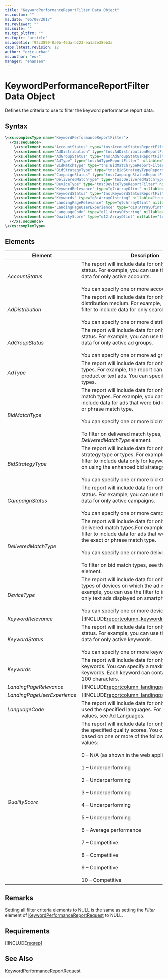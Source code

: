 ```yaml
---
title: "KeywordPerformanceReportFilter Data Object"
ms.custom: ""
ms.date: "05/08/2017"
ms.reviewer: ""
ms.suite: ""
ms.tgt_pltfrm: ""
ms.topic: "article"
ms.assetid: f92c3899-0a0b-46da-b223-ea1a2e38eb3a
caps.latest.revision: 12
author: "eric-urban"
ms.author: "eur"
manager: "ehansen"
---
```

# KeywordPerformanceReportFilter Data Object
Defines the criteria to use to filter the keyword performance report data.

## Syntax

```xml
\<xs:complexType name="KeywordPerformanceReportFilter">
  \<xs:sequence>
    \<xs:element name="AccountStatus" type="tns:AccountStatusReportFilter" nillable="true" minOccurs="0"/>
    \<xs:element name="AdDistribution" type="tns:AdDistributionReportFilter" nillable="true" minOccurs="0"/>
    \<xs:element name="AdGroupStatus" type="tns:AdGroupStatusReportFilter" nillable="true" minOccurs="0"/>
    \<xs:element name="AdType" type="tns:AdTypeReportFilter" nillable="true" minOccurs="0"/>
    \<xs:element name="BidMatchType" type="tns:BidMatchTypeReportFilter" nillable="true" minOccurs="0"/>
    \<xs:element name="BidStrategyType" type="tns:BidStrategyTypeReportFilter" nillable="true" minOccurs="0"/>
    \<xs:element name="CampaignStatus" type="tns:CampaignStatusReportFilter" nillable="true" minOccurs="0"/>
    \<xs:element name="DeliveredMatchType" type="tns:DeliveredMatchTypeReportFilter" nillable="true" minOccurs="0"/>
    \<xs:element name="DeviceType" type="tns:DeviceTypeReportFilter" nillable="true" minOccurs="0"/>
    \<xs:element name="KeywordRelevance" type="q7:ArrayOfint" nillable="true" minOccurs="0" xmlns:q7="http://schemas.microsoft.com/2003/10/Serialization/Arrays"/>
    \<xs:element name="KeywordStatus" type="tns:KeywordStatusReportFilter" nillable="true" minOccurs="0"/>
    \<xs:element name="Keywords" type="q8:ArrayOfstring" nillable="true" minOccurs="0" xmlns:q8="http://schemas.microsoft.com/2003/10/Serialization/Arrays"/>
    \<xs:element name="LandingPageRelevance" type="q9:ArrayOfint" nillable="true" minOccurs="0" xmlns:q9="http://schemas.microsoft.com/2003/10/Serialization/Arrays"/>
    \<xs:element name="LandingPageUserExperience" type="q10:ArrayOfint" nillable="true" minOccurs="0" xmlns:q10="http://schemas.microsoft.com/2003/10/Serialization/Arrays"/>
    \<xs:element name="LanguageCode" type="q11:ArrayOfstring" nillable="true" minOccurs="0" xmlns:q11="http://schemas.microsoft.com/2003/10/Serialization/Arrays"/>
    \<xs:element name="QualityScore" type="q12:ArrayOfint" nillable="true" minOccurs="0" xmlns:q12="http://schemas.microsoft.com/2003/10/Serialization/Arrays"/>
  \</xs:sequence>
\</xs:complexType>
```

## <a name="Elements"></a>Elements

|Element|Description|Data Type|Required/Optional|
|-----------|---------------|-------------|---------------------|
|*AccountStatus*|The report will include data for only the account status. For example, you can use the filter to include data for only active accounts.<br /><br />You can specify one or more account statuses.|[AccountStatusReportFilter](../reporting-api/accountstatusreportfilter-value-set.md)|Optional|
|*AdDistribution*|The report will include data for only the specified distribution medium. For example, you can use the filter to include data for only search ads.<br /><br />You can specify one or more distribution mediums.|[AdDistributionReportFilter](../reporting-api/addistributionreportfilter-value-set.md)|Optional|
|*AdGroupStatus*|The report will include data for only the ad group status. For example, you can use the filter to include data for only active ad groups.<br /><br />You can specify one or more ad group statuses.|[AdGroupStatusReportFilter](../reporting-api/adgroupstatusreportfilter-value-set.md)|Optional|
|*AdType*|The report will include data for only the specified ad types. For example, the report can include data for product or text ads. You can specify one or more ad types.|[AdTypeReportFilter](../reporting-api/adtypereportfilter-value-set.md)|Optional|
|*BidMatchType*|The report will include data for only the specified bid match types. For example, you can use the filter to include data for ads that were bid on using the exact or phrase match type.<br /><br />You can specify one or more bid match types.<br /><br />To filter on delivered match types, see the *DeliveredMatchType* element.|[BidMatchTypeReportFilter](../reporting-api/bidmatchtypereportfilter-value-set.md)|Optional|
|*BidStrategyType*|The report will include data for only the specified bid strategy type or types. For example, you can use the filter to include data only for keywords that were bid on using the enhanced bid strategy type.<br /><br />You can specify one or more bid strategy types.|[BidStrategyTypeReportFilter](../reporting-api/bidstrategytypereportfilter-value-set.md)|Optional|
|*CampaignStatus*|The report will include data for only the campaign status. For example, you can use the filter to include data for only active campaigns.<br /><br />You can specify one or more campaign statuses.|[CampaignStatusReportFilter](../reporting-api/campaignstatusreportfilter-value-set.md)|Optional|
|*DeliveredMatchType*|The report will include data for only the specified delivered match types.For example, you can use the filter to include data for ads that were delivered using the exact or phrase match type.<br /><br />You can specify one or more delivered match types.<br /><br />To filter on bid match types, see the *BidMatchType* element.|[DeliveredMatchTypeReportFilter](../reporting-api/deliveredmatchtypereportfilter-value-set.md)|Optional|
|*DeviceType*|The report will include data for only the specified types of devices on which the ad is displayed. For example, you can use the filter to include data for only text ads displayed on smartphones.<br /><br />You can specify one or more device types.|[DeviceTypeReportFilter](../reporting-api/devicetypereportfilter-value-set.md)|Optional|
|*KeywordRelevance*|[!INCLUDE[reportcolumn_keywordrelevance](../reporting-api/includes/reportcolumn-keywordrelevance.md)]|*int* array||
|*KeywordStatus*|The report will include data for only the keyword status. For example, you can use the filter to include data for only active keywords.<br /><br />You can specify one or more keyword statuses.|[KeywordStatusReportFilter](../reporting-api/keywordstatusreportfilter-value-set.md)|Optional|
|*Keywords*|The report will include data for only the specified keywords. You can specify a maximum of 75 keywords. Each keyword can contain a maximum of 100 characters.|*string* array|Optional|
|*LandingPageRelevance*|[!INCLUDE[reportcolumn_landingpageuserexperience](../reporting-api/includes/reportcolumn-landingpageuserexperience.md)]|*int* array||
|*LandingPageUserExperience*|[!INCLUDE[reportcolumn_landingpageuserexperience](../reporting-api/includes/reportcolumn-landingpageuserexperience.md)]|*int* array||
|*LanguageCode*|The report will include data for only websites that used the specified languages. For a list of possible values, see [Ad Languages](https://msdn.microsoft.com/library/bing-ads-ad-languages.aspx).|*string* array|Optional|
|*QualityScore*|The report will include data for only keywords with the specified quality scores. You can filter the report based on one or more of the following relevance values:<br /><br />0 – N/A (as shown in the web application)<br /><br />1 – Underperforming<br /><br />2 – Underperforming<br /><br />3 – Underperforming<br /><br />4 – Underperforming<br /><br />5 – Underperforming<br /><br />6 – Average performance<br /><br />7 – Competitive<br /><br />8 – Competitive<br /><br />9 – Competitive<br /><br />10 – Competitive|*int* array|Optional|

## Remarks
Setting all filter criteria elements to NULL is the same as setting the *Filter* element of [KeywordPerformanceReportRequest](../reporting-api/keywordperformancereportrequest-data-object.md) to NULL.

## Requirements
[!INCLUDE[reqrep](../reporting-api/includes/reqrep.md)]
## See Also
[KeywordPerformanceReportRequest](../reporting-api/keywordperformancereportrequest-data-object.md)


